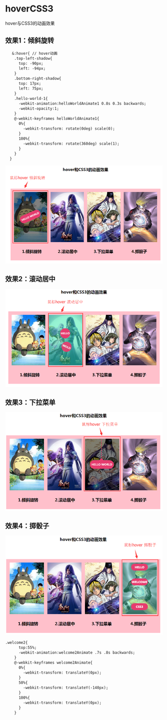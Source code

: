 # hoverCSS3
hover与CSS3的动画效果

## 效果1：倾斜旋转
```less
   &:hover{ // hover动画
    .top-left-shadow{
      top: -90px;
      left: -94px;
    }
    .bottom-right-shadow{
      top: 17px;
      left: 75px;
    }
    .hello-world-1{
      -webkit-animation:helloWorldAnimate1 0.8s 0.3s backwards;
      -webkit-opacity:1;
    }
    @-webkit-keyframes helloWorldAnimate1{
      0%{
        -webkit-transform: rotate(0deg) scale(0);
      }
      100%{
        -webkit-transform: rotate(360deg) scale(1);
      }
    }
  }
```
![image](https://github.com/xiaojiandong/hoverCSS3/blob/master/%5B%22img%22%5D/animate1.png)
## 效果2：滚动居中
![image](https://github.com/xiaojiandong/hoverCSS3/blob/master/%5B%22img%22%5D/animate2.png)
## 效果3：下拉菜单
![image](https://github.com/xiaojiandong/hoverCSS3/blob/master/%5B%22img%22%5D/animate3.png)
## 效果4：掷骰子
![image](https://github.com/xiaojiandong/hoverCSS3/blob/master/%5B%22img%22%5D/animate4.png)
```less
.welcome2{
      top:55%;
      -webkit-animation:welcome2Animate .7s .8s backwards;
    }
    @-webkit-keyframes welcome2Animate{
      0%{
        -webkit-transform: translateY(0px);
      }
      50%{
        -webkit-transform: translateY(-140px);
      }
      100%{
        -webkit-transform: translateY(0px);
      }
    }
```
